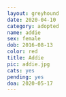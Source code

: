 ```yaml
---
layout: greyhound
date: 2020-04-10
category: adopted
name: addie
sex: female
dob: 2016-08-13
color: red
title: Addie
pic: addie.jpg
cats: yes
pending: yes
doa: 2020-05-17
---
```


